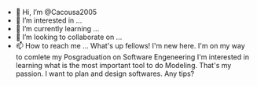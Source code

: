 - 👋 Hi, I’m @Cacousa2005
- 👀 I’m interested in ...
- 🌱 I’m currently learning ...
- 💞️ I’m looking to collaborate on ...
- 📫 How to reach me ...
What's up fellows!
I'm new here.
I'm on my way to comlete my Posgraduation on Software Engeneering
I'm interested in learning what is the most important tool to do Modeling. That's my passion.
I want to plan and design softwares.
Any tips?

<!---
Cacousa2005/Cacousa2005 is a ✨ special ✨ repository because its `README.md` (this file) appears on your GitHub profile.
You can click the Preview link to take a look at your changes.

--->
